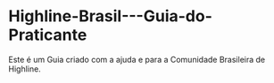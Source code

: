 # Highline-Brasil---Guia-do-Praticante
Este é um Guia criado com a ajuda e para a Comunidade Brasileira de Highline. 
